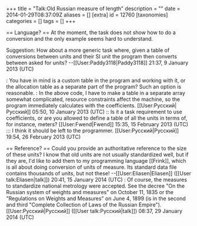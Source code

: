 +++
title = "Talk:Old Russian measure of length"
description = ""
date = 2014-01-29T08:37:09Z
aliases = []
[extra]
id = 12760
[taxonomies]
categories = []
tags = []
+++

== Language? ==
At the moment, the task does not show how to do a conversion and the only example seems hard to understand.

Suggestion: How about a more generic task where, given a table of conversions between units and their SI unit the program then converts between asked for units? --[[User:Paddy3118|Paddy3118]] 21:37, 9 January 2013 (UTC)

: You have in mind is a custom table in the program and working with it, or the allocation table as a separate part of the program? Such an option is reasonable.
: In the above code, I have to make a table in a separate array somewhat complicated, resource constraints affect the machine, so the program immediately calculates with the coefficients. [[User:Русский|Русский]] 
05:50, 10 January 2013 (UTC)
:: Is it a task requirement to use coefficients, or are you allowed to define a table of all the units in terms of, for instance, meters? [[User:Fwend|Fwend]] 15:35, 15 February 2013 (UTC)
::: I think it should be left to the programmer. [[User:Русский|Русский]] 19:54, 26 February 2013 (UTC)

== Reference? ==
Could you provide an authoritative reference to the size of these units?  I know that old units are not usually standardized well, but if they are, I'd like to add them to my programming language [[Frink]], which is all about doing conversion of units of measure.  Its standard data file contains thousands of units, but not these!  --[[User:Eliasen|Eliasen]] ([[User talk:Eliasen|talk]]) 20:41, 15 January 2014 (UTC)
: Of course, the measures to standardize national metrology were accepted. See the decree "On the Russian system of weights and measures" on October 11, 1835 or the "Regulations on Weights and Measures" on June 4, 1899 (is in the second and third "Complete Collection of Laws of the Russian Empire"). [[User:Русский|Русский]] ([[User talk:Русский|talk]]) 08:37, 29 January 2014 (UTC)

